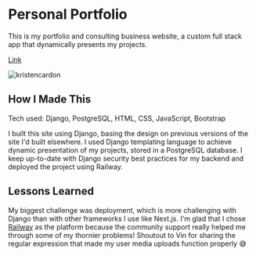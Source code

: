 # Personal Portfolio

This is my portfolio and consulting business website, a custom full stack app that dynamically presents my projects.

[Link](https://cardonwebstudios.com/)

![kristencardon](https://github.com/k-cardon/final_portfolio/assets/124483308/5c041166-a9b9-4121-ba00-ebadc91f535c)

## How I Made This

Tech used: Django, PostgreSQL, HTML, CSS, JavaScript, Bootstrap

I built this site using Django, basing the design on previous versions of the site I'd built elsewhere. I used Django templating language to achieve dynamic presentation of my projects, stored in a PostgreSQL database. I keep up-to-date with Django security best practices for my backend and deployed the project using Railway.

## Lessons Learned

My biggest challenge was deployment, which is more challenging with Django than with other frameworks I use like Next.js. I'm glad that I chose [Railway](https://railway.app/) as the platform because the community support really helped me through some of my thornier problems! Shoutout to Vin for sharing the regular expression that made my user media uploads function properly :sweat_smile:
